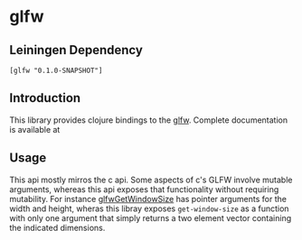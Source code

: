 # glfw

## Leiningen Dependency

`[glfw "0.1.0-SNAPSHOT"]`

## Introduction

This library provides clojure bindings to the [glfw](http://www.glfw.org/). Complete documentation is available at 

## Usage

This api mostly mirros the c api. Some aspects of c's GLFW involve mutable arguments, whereas this api exposes that functionality without requiring mutability. For instance [glfwGetWindowSize](http://www.glfw.org/docs/latest/group__window.html#gaeea7cbc03373a41fb51cfbf9f2a5d4c6) has pointer arguments for the width and height, wheras this libray exposes `get-window-size` as a function with only one argument that simply returns a two element vector containing the indicated dimensions.
